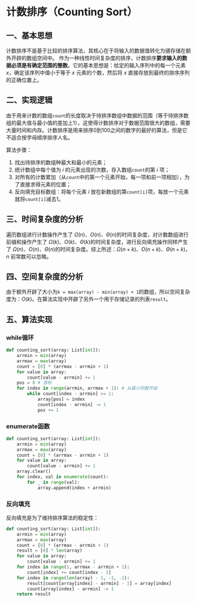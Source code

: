 # 计数排序（Counting Sort）

## 一、基本思想

计数排序不是基于比较的排序算法，其核心在于将输入的数据值转化为键存储在额外开辟的数组空间中。 作为一种线性时间复杂度的排序，计数排序**要求输入的数据必须是有确定范围的整数**。它的基本思想是：给定的输入序列中的每一个元素 $x$，确定该序列中值小于等于 $x$ 元素的个数，然后将 $x$ 直接存放到最终的排序序列的正确位置上。

## 二、实现逻辑

由于用来计数的数组`count`的长度取决于待排序数组中数据的范围（等于待排序数组的最大值与最小值的差加上1），这使得计数排序对于数据范围很大的数组，需要大量时间和内存。计数排序是用来排序0到100之间的数字的最好的算法，但是它不适合按字母顺序排序人名。

算法步骤：
1. 找出待排序的数组种最大和最小的元素；
2. 统计数组中每个值为 $i$ 的元素出现的次数，存入数组`count`的第 $i$ 项；
3. 对所有的计数累加（从`count`中的第一个元素开始，每一项和前一项相加），为了直接求得元素的位置；
4. 反向填充目标数组：将每个元素 $i$ 放在新数组的第`count[i]`项，每放一个元素就将`count[i]`减去1。

## 三、时间复杂度的分析

遍历数组进行计数操作产生了 $\Omega(n)$、$O(n)$、$\Theta(n)$的时间复杂度，对计数数组进行前缀和操作产生了 $\Omega(k)$、$O(k)$、$\Theta(k)$的时间复杂度，进行反向填充操作同样产生了 $\Omega(n)$、$O(n)$、$\Theta(n)$的时间复杂度。综上所述：$\Omega(n+k)$、$O(n+k)$、$\Theta(n+k)$，$n$ 前常数可以忽略。

## 四、空间复杂度的分析

由于额外开辟了大小为`k = max(array) - min(array) + 1`的数组，所以空间复杂度为：$O(k)$。在算法实现中开辟了另外一个用于存储记录的列表`result`。

## 五、算法实现

### while循环

```python
def counting_sort(array: List[int]):
    arrmin = min(array)
    arrmax = max(array)
    count = [0] * (arrmax - arrmin + 1)
    for value in array:
        count[value - arrmin] += 1
    pos = 0 # 游标
    for index in range(arrmin, arrmax + 1): # 从最小的数开始
        while count[index - arrmin] >= 1:
            array[pos] = index
            count[index - arrmin] -= 1
            pos += 1
```

### enumerate函数

```python
def counting_sort(array: List[int]):
    arrmin = min(array)
    arrmax = max(array)
    count = [0] * (arrmax - arrmin + 1)
    for value in array:
        count[value - arrmin] += 1
    array.clear()
    for index, val in enumerate(count):
        for _ in range(val):
            array.append(index + arrmin)
```

### 反向填充

反向填充是为了维持排序算法的稳定性：

```python
def counting_sort(array: List[int]):
    arrmin = min(array)
    arrmax = max(array)
    count = [0] * (arrmax - arrmin + 1)
    result = [0] * len(array)
    for value in array:
        count[value - arrmin] += 1
    for index in range(1, arrmax - arrmin + 1):
        count[index] += count[index - 1]
    for index in range(len(array) - 1, -1, -1):
        result[count[array[index] - arrmin] - 1] = array[index]
        count[array[index] - arrmin] -= 1
    return result
```